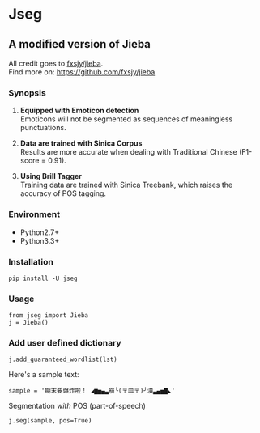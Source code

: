 # Jseg
## A modified version of Jieba

All credit goes to [fxsjy/jieba](https://github.com/fxsjy/jieba").  
Find more on: https://github.com/fxsjy/jieba


### Synopsis

1. **Equipped with Emoticon detection**  
  Emoticons will not be segmented as sequences of meaningless punctuations.

2. **Data are trained with Sinica Corpus**  
  Results are more accurate when dealing with Traditional Chinese (F1-score = 0.91).

3. **Using Brill Tagger**  
  Training data are trained with Sinica Treebank, which raises the accuracy of POS tagging.

### Environment
+ Python2.7+
+ Python3.3+


### Installation

	pip install -U jseg


### Usage

	from jseg import Jieba
	j = Jieba()

### Add user defined dictionary

  	j.add_guaranteed_wordlist(lst)


Here's a sample text:


	sample = '期末要爆炸啦！ ◢▆▅▄▃崩╰(〒皿〒)╯潰▃▄▅▇◣'

Segmentation *with* POS (part-of-speech)

	j.seg(sample, pos=True)
